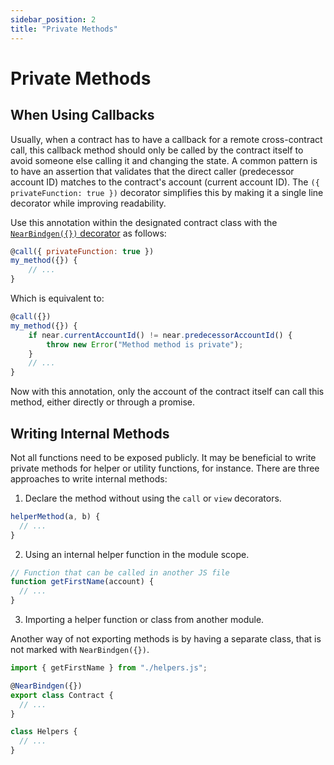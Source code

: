 ```yaml
---
sidebar_position: 2
title: "Private Methods"
---
```


# Private Methods

## When Using Callbacks

Usually, when a contract has to have a callback for a remote cross-contract call, this callback method should only be called by the contract itself to avoid someone else calling it and changing the state. A common pattern is to have an assertion that validates that the direct caller (predecessor account ID) matches to the contract's account (current account ID). The `({ privateFunction: true })` decorator simplifies this by making it a single line decorator while improving readability.

Use this annotation within the designated contract class with the [`NearBindgen({})` decorator](../contract-structure/near-bindgen.md) as follows:

```js
@call({ privateFunction: true })
my_method({}) {
    // ...
}
```

Which is equivalent to:

```js
@call({})
my_method({}) {
    if near.currentAccountId() != near.predecessorAccountId() {
        throw new Error("Method method is private");
    }
    // ...
}
```

Now with this annotation, only the account of the contract itself can call this method, either directly or through a promise.

## Writing Internal Methods

Not all functions need to be exposed publicly. It may be beneficial to write private methods for helper or utility functions, for instance. There are three approaches to write internal methods:

1. Declare the method without using the `call` or `view` decorators.

```js
helperMethod(a, b) {
  // ...
}
```

2. Using an internal helper function in the module scope.

```javascript
// Function that can be called in another JS file
function getFirstName(account) {
  // ...
}
```

3. Importing a helper function or class from another module.

Another way of not exporting methods is by having a separate class, that is not marked with `NearBindgen({})`.

```js
import { getFirstName } from "./helpers.js";

@NearBindgen({})
export class Contract {
  // ...
}

class Helpers {
  // ...
}
```
